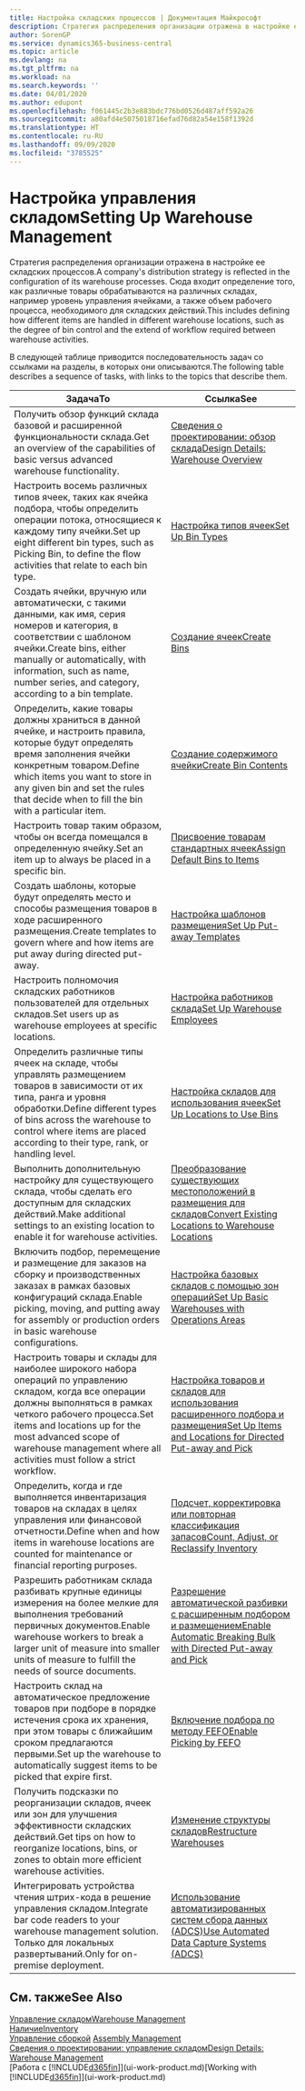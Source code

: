 ```yaml
---
title: Настройка складских процессов | Документация Майкрософт
description: Стратегия распределения организации отражена в настройке ее складских процессов. Сюда входит определение того, как различные товары обрабатываются на различных складах, например уровень управления ячейками, а также объем рабочего процесса, необходимого для складских действий.
author: SorenGP
ms.service: dynamics365-business-central
ms.topic: article
ms.devlang: na
ms.tgt_pltfrm: na
ms.workload: na
ms.search.keywords: ''
ms.date: 04/01/2020
ms.author: edupont
ms.openlocfilehash: f061445c2b3e883bdc776bd0526d487aff592a26
ms.sourcegitcommit: a80afd4e5075018716efad76d82a54e158f1392d
ms.translationtype: HT
ms.contentlocale: ru-RU
ms.lasthandoff: 09/09/2020
ms.locfileid: "3785525"
---
```

# <a name="setting-up-warehouse-management"></a><span data-ttu-id="23f4e-104">Настройка управления складом</span><span class="sxs-lookup"><span data-stu-id="23f4e-104">Setting Up Warehouse Management</span></span>
<span data-ttu-id="23f4e-105">Стратегия распределения организации отражена в настройке ее складских процессов.</span><span class="sxs-lookup"><span data-stu-id="23f4e-105">A company's distribution strategy is reflected in the configuration of its warehouse processes.</span></span> <span data-ttu-id="23f4e-106">Сюда входит определение того, как различные товары обрабатываются на различных складах, например уровень управления ячейками, а также объем рабочего процесса, необходимого для складских действий.</span><span class="sxs-lookup"><span data-stu-id="23f4e-106">This includes defining how different items are handled in different warehouse locations, such as the degree of bin control and the extend of workflow required between warehouse activities.</span></span>  

 <span data-ttu-id="23f4e-107">В следующей таблице приводится последовательность задач со ссылками на разделы, в которых они описываются.</span><span class="sxs-lookup"><span data-stu-id="23f4e-107">The following table describes a sequence of tasks, with links to the topics that describe them.</span></span>   

|<span data-ttu-id="23f4e-108">**Задача**</span><span class="sxs-lookup"><span data-stu-id="23f4e-108">**To**</span></span>|<span data-ttu-id="23f4e-109">**Ссылка**</span><span class="sxs-lookup"><span data-stu-id="23f4e-109">**See**</span></span>|  
|------------|-------------|  
|<span data-ttu-id="23f4e-110">Получить обзор функций склада базовой и расширенной функциональности склада.</span><span class="sxs-lookup"><span data-stu-id="23f4e-110">Get an overview of the capabilities of basic versus advanced warehouse functionality.</span></span>|[<span data-ttu-id="23f4e-111">Сведения о проектировании: обзор склада</span><span class="sxs-lookup"><span data-stu-id="23f4e-111">Design Details: Warehouse Overview</span></span>](design-details-warehouse-overview.md)|  
|<span data-ttu-id="23f4e-112">Настроить восемь различных типов ячеек, таких как ячейка подбора, чтобы определить операции потока, относящиеся к каждому типу ячейки.</span><span class="sxs-lookup"><span data-stu-id="23f4e-112">Set up eight different bin types, such as Picking Bin, to define the flow activities that relate to each bin type.</span></span>|[<span data-ttu-id="23f4e-113">Настройка типов ячеек</span><span class="sxs-lookup"><span data-stu-id="23f4e-113">Set Up Bin Types</span></span>](warehouse-how-to-set-up-bin-types.md)|  
|<span data-ttu-id="23f4e-114">Создать ячейки, вручную или автоматически, с такими данными, как имя, серия номеров и категория, в соответствии с шаблоном ячейки.</span><span class="sxs-lookup"><span data-stu-id="23f4e-114">Create bins, either manually or automatically, with information, such as name, number series, and category, according to a bin template.</span></span>|[<span data-ttu-id="23f4e-115">Создание ячеек</span><span class="sxs-lookup"><span data-stu-id="23f4e-115">Create Bins</span></span>](warehouse-how-to-create-individual-bins.md)|  
|<span data-ttu-id="23f4e-116">Определить, какие товары должны храниться в данной ячейке, и настроить правила, которые будут определять время заполнения ячейки конкретным товаром.</span><span class="sxs-lookup"><span data-stu-id="23f4e-116">Define which items you want to store in any given bin and set the rules that decide when to fill the bin with a particular item.</span></span>|[<span data-ttu-id="23f4e-117">Создание содержимого ячейки</span><span class="sxs-lookup"><span data-stu-id="23f4e-117">Create Bin Contents</span></span>](warehouse-how-to-set-up-bin-contents.md)|  
|<span data-ttu-id="23f4e-118">Настроить товар таким образом, чтобы он всегда помещался в определенную ячейку.</span><span class="sxs-lookup"><span data-stu-id="23f4e-118">Set an item up to always be placed in a specific bin.</span></span>|[<span data-ttu-id="23f4e-119">Присвоение товарам стандартных ячеек</span><span class="sxs-lookup"><span data-stu-id="23f4e-119">Assign Default Bins to Items</span></span>](warehouse-how-to-assign-default-bins-to-items.md)|
|<span data-ttu-id="23f4e-120">Создать шаблоны, которые будут определять место и способы размещения товаров в ходе расширенного размещения.</span><span class="sxs-lookup"><span data-stu-id="23f4e-120">Create templates to govern where and how items are put away during directed put-away.</span></span>|[<span data-ttu-id="23f4e-121">Настройка шаблонов размещения</span><span class="sxs-lookup"><span data-stu-id="23f4e-121">Set Up Put-away Templates</span></span>](warehouse-how-to-set-up-put-away-templates.md)|
|<span data-ttu-id="23f4e-122">Настроить полномочия складских работников пользователей для отдельных складов.</span><span class="sxs-lookup"><span data-stu-id="23f4e-122">Set users up as warehouse employees at specific locations.</span></span>|[<span data-ttu-id="23f4e-123">Настройка работников склада</span><span class="sxs-lookup"><span data-stu-id="23f4e-123">Set Up Warehouse Employees</span></span>](warehouse-how-to-set-up-warehouse-employees.md)|
|<span data-ttu-id="23f4e-124">Определить различные типы ячеек на складе, чтобы управлять размещением товаров в зависимости от их типа, ранга и уровня обработки.</span><span class="sxs-lookup"><span data-stu-id="23f4e-124">Define different types of bins across the warehouse to control where items are placed according to their type, rank, or handling level.</span></span>|[<span data-ttu-id="23f4e-125">Настройка складов для использования ячеек</span><span class="sxs-lookup"><span data-stu-id="23f4e-125">Set Up Locations to Use Bins</span></span>](warehouse-how-to-set-up-locations-to-use-bins.md)|
|<span data-ttu-id="23f4e-126">Выполнить дополнительную настройку для существующего склада, чтобы сделать его доступным для складских действий.</span><span class="sxs-lookup"><span data-stu-id="23f4e-126">Make additional settings to an existing location to enable it for warehouse activities.</span></span>|[<span data-ttu-id="23f4e-127">Преобразование существующих местоположений в размещения для складов</span><span class="sxs-lookup"><span data-stu-id="23f4e-127">Convert Existing Locations to Warehouse Locations</span></span>](warehouse-how-to-convert-existing-locations-to-warehouse-locations.md)|
|<span data-ttu-id="23f4e-128">Включить подбор, перемещение и размещение для заказов на сборку и производственных заказах в рамках базовых конфигураций склада.</span><span class="sxs-lookup"><span data-stu-id="23f4e-128">Enable picking, moving, and putting away for assembly or production orders in basic warehouse configurations.</span></span>|[<span data-ttu-id="23f4e-129">Настройка базовых складов с помощью зон операций</span><span class="sxs-lookup"><span data-stu-id="23f4e-129">Set Up Basic Warehouses with Operations Areas</span></span>](warehouse-how-to-set-up-basic-warehouses-with-operations-areas.md)|  
|<span data-ttu-id="23f4e-130">Настроить товары и склады для наиболее широкого набора операций по управлению складом, когда все операции должны выполняться в рамках четкого рабочего процесса.</span><span class="sxs-lookup"><span data-stu-id="23f4e-130">Set items and locations up for the most advanced scope of warehouse management where all activities must follow a strict workflow.</span></span>|[<span data-ttu-id="23f4e-131">Настройка товаров и складов для использования расширенного подбора и размещения</span><span class="sxs-lookup"><span data-stu-id="23f4e-131">Set Up Items and Locations for Directed Put-away and Pick</span></span>](warehouse-how-to-set-up-items-for-directed-put-away-and-pick.md)|  
|<span data-ttu-id="23f4e-132">Определить, когда и где выполняется инвентаризация товаров на складах в целях управления или финансовой отчетности.</span><span class="sxs-lookup"><span data-stu-id="23f4e-132">Define when and how items in warehouse locations are counted for maintenance or financial reporting purposes.</span></span>|[<span data-ttu-id="23f4e-133">Подсчет, корректировка или повторная классификация запасов</span><span class="sxs-lookup"><span data-stu-id="23f4e-133">Count, Adjust, or Reclassify Inventory</span></span>](inventory-how-count-adjust-reclassify.md)|
|<span data-ttu-id="23f4e-134">Разрешить работникам склада разбивать крупные единицы измерения на более мелкие для выполнения требований первичных документов.</span><span class="sxs-lookup"><span data-stu-id="23f4e-134">Enable warehouse workers to break a larger unit of measure into smaller units of measure to fulfill the needs of source documents.</span></span>|[<span data-ttu-id="23f4e-135">Разрешение автоматической разбивки с расширенным подбором и размещением</span><span class="sxs-lookup"><span data-stu-id="23f4e-135">Enable Automatic Breaking Bulk with Directed Put-away and Pick</span></span>](warehouse-enable-automatic-breaking-bulk-with-directed-put-away-and-pick.md)|  
|<span data-ttu-id="23f4e-136">Настроить склад на автоматическое предложение товаров при подборе в порядке истечения срока их хранения, при этом товары с ближайшим сроком предлагаются первыми.</span><span class="sxs-lookup"><span data-stu-id="23f4e-136">Set up the warehouse to automatically suggest items to be picked that expire first.</span></span>|[<span data-ttu-id="23f4e-137">Включение подбора по методу FEFO</span><span class="sxs-lookup"><span data-stu-id="23f4e-137">Enable Picking by FEFO</span></span>](warehouse-picking-by-fefo.md)|
|<span data-ttu-id="23f4e-138">Получить подсказки по реорганизации складов, ячеек или зон для улучшения эффективности складских действий.</span><span class="sxs-lookup"><span data-stu-id="23f4e-138">Get tips on how to reorganize locations, bins, or zones to obtain more efficient warehouse activities.</span></span>|[<span data-ttu-id="23f4e-139">Изменение структуры складов</span><span class="sxs-lookup"><span data-stu-id="23f4e-139">Restructure Warehouses</span></span>](warehouse-how-to-restructure-warehouses.md)|
|<span data-ttu-id="23f4e-140">Интегрировать устройства чтения штрих-кода в решение управления складом.</span><span class="sxs-lookup"><span data-stu-id="23f4e-140">Integrate bar code readers to your warehouse management solution.</span></span> <span data-ttu-id="23f4e-141">Только для локальных развертываний.</span><span class="sxs-lookup"><span data-stu-id="23f4e-141">Only for on-premise deployment.</span></span>|[<span data-ttu-id="23f4e-142">Использование автоматизированных систем сбора данных (ADCS)</span><span class="sxs-lookup"><span data-stu-id="23f4e-142">Use Automated Data Capture Systems (ADCS)</span></span>](warehouse-use-automated-data-capture-systems-adcs.md)|

## <a name="see-also"></a><span data-ttu-id="23f4e-143">См. также</span><span class="sxs-lookup"><span data-stu-id="23f4e-143">See Also</span></span>  
[<span data-ttu-id="23f4e-144">Управление складом</span><span class="sxs-lookup"><span data-stu-id="23f4e-144">Warehouse Management</span></span>](warehouse-manage-warehouse.md)  
[<span data-ttu-id="23f4e-145">Наличие</span><span class="sxs-lookup"><span data-stu-id="23f4e-145">Inventory</span></span>](inventory-manage-inventory.md)  
<span data-ttu-id="23f4e-146">[Управление сборкой](assembly-assemble-items.md)  </span><span class="sxs-lookup"><span data-stu-id="23f4e-146">[Assembly Management](assembly-assemble-items.md)  </span></span>  
[<span data-ttu-id="23f4e-147">Сведения о проектировании: управление складом</span><span class="sxs-lookup"><span data-stu-id="23f4e-147">Design Details: Warehouse Management</span></span>](design-details-warehouse-management.md)  
<span data-ttu-id="23f4e-148">[Работа с [!INCLUDE[d365fin](includes/d365fin_md.md)]](ui-work-product.md)</span><span class="sxs-lookup"><span data-stu-id="23f4e-148">[Working with [!INCLUDE[d365fin](includes/d365fin_md.md)]](ui-work-product.md)</span></span>
